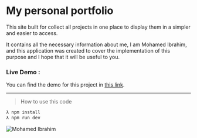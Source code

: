 # My personal portfolio

This site built for collect all projects in one place to display them in a simpler and easier to access.

It contains all the necessary information about me, I am Mohamed Ibrahim, and this application was created to cover the implementation of this purpose and I hope that it will be useful to you.

### Live Demo :

You can find the demo for this project in [this link](https://portfolio-mohamed-ibrahim.onrender.com/).

---

> How to use this code

```bash
λ npm install
λ npm run dev
```

![Mohamed Ibrahim](https://portfolio-mohamed-ibrahim.onrender.com)

